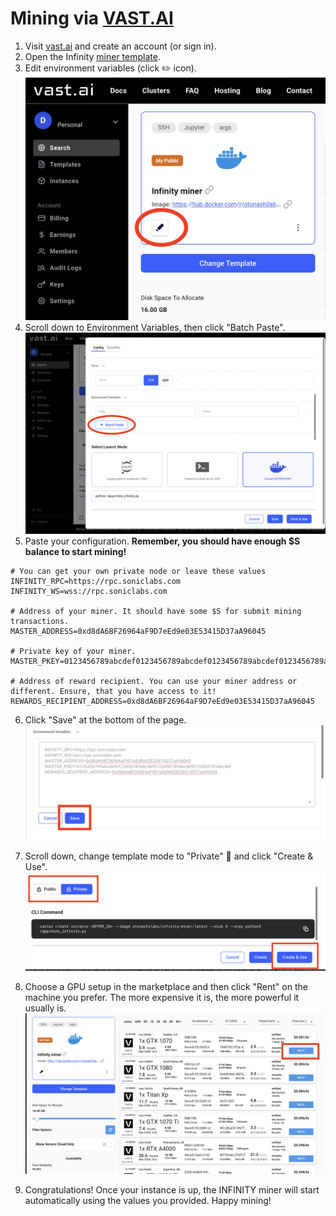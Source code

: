 # Mining via [VAST.AI](https://cloud.vast.ai/?ref_id=239671&creator_id=239671&name=Infinity%20miner)

1. Visit [vast.ai](https://cloud.vast.ai/?ref_id=239671&creator_id=239671&name=Infinity%20miner) and create an account (or sign in). 
2. Open the Infinity [miner template](https://cloud.vast.ai/?ref_id=239671&creator_id=239671&name=Infinity%20miner).
3. Edit environment variables (click ✏️ icon).
![image](./assets/edit_image.png)
4. Scroll down to Environment Variables, then click "Batch Paste".
![image](./assets/batch_paste.png)
5. Paste your configuration. **Remember, you should have enough $S balance to start mining!**
```
# You can get your own private node or leave these values 
INFINITY_RPC=https://rpc.soniclabs.com
INFINITY_WS=wss://rpc.soniclabs.com

# Address of your miner. It should have some $S for submit mining transactions. 
MASTER_ADDRESS=0xd8dA6BF26964aF9D7eEd9e03E53415D37aA96045

# Private key of your miner.
MASTER_PKEY=0123456789abcdef0123456789abcdef0123456789abcdef0123456789abcdef

# Address of reward recipient. You can use your miner address or different. Ensure, that you have access to it! 
REWARDS_RECIPIENT_ADDRESS=0xd8dA6BF26964aF9D7eEd9e03E53415D37aA96045
```
6. Click "Save" at the bottom of the page.
![image](./assets/save_envs.png)

7. Scroll down, change template mode to "Private" 🚨 and click "Create & Use". 
![image](./assets/private_save.png)

8. Choose a GPU setup in the marketplace and then click "Rent" on the machine you prefer. The more expensive it is, the more powerful it usually is.
![image](./assets/rent_gpu.png)

9. Congratulations! Once your instance is up, the INFINITY miner will start automatically using the values you provided. Happy mining!
